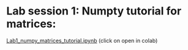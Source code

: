 
# Lab session 1: Numpty tutorial for matrices:
[Lab1_numpy_matrices_tutorial.ipynb](https://github.com/bgalerne/IoT_mathematics/blob/master/Lab1_numpy_matrices_tutorial.ipynb) (click on open in colab)

